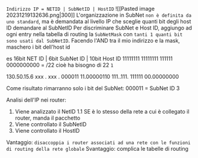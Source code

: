 `Indirizzo IP = NETID | SubNetID | HostID`
![[Pasted image 20231219132636.png|300]]
L'organizzazione in SubNet `non è definita da uno standard`, ma è demandata al livello IP che sceglie quanti bit degli host ID demandare al SubNetID
Per discriminare SubNet e Host ID, aggiungo ad ogni entry nella tabella di routing la `SubNetMask` con `tanti 1 quanti bit sono usati dal SubNetID`. 
Facendo l'AND tra il mio indirizzo e la mask, maschero i bit dell'host id

es 16bit NET ID | 6bit SubNet ID | 10bit Host ID
11111111 11111111 111111 0000000000 = /22 cioè ha bisogno di 22 `1`

130.50.15.6
xxx . xxx . 000011 11.00000110
111..111. 111111 00.00000000

Come risultato rimarranno solo i bit del SubNet: 000011 = SubNet ID 3

Analisi dell'IP nei router:
1. Viene analizzato il NetID
	1.1 SE è lo stesso della rete a cui è collegato il router, manda il pacchetto
2. Viene controllato il SubNetID
3. Viene controllato il HostID

Vantaggio: `disaccoppia i router associati ad una rete con le funzioni di routing della rete globale`
Svantaggio: complica le tabelle di routing